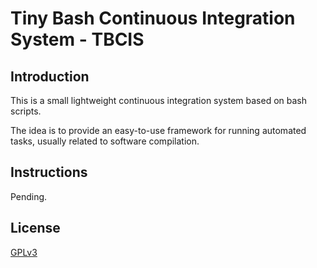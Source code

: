 Tiny Bash Continuous Integration System - TBCIS
===============================================

Introduction
------------
This is a small lightweight continuous integration system based on bash scripts.

The idea is to provide an easy-to-use framework for running automated tasks, usually related to software compilation.

Instructions
------------
Pending.

License
-------
[GPLv3](http://www.gnu.org/licenses/gpl-3.0.html)
